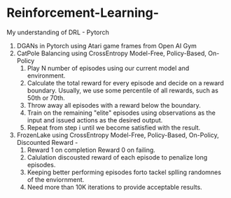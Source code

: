 # Reinforcement-Learning-
My understanding of DRL - Pytorch
1. DGANs in Pytorch using Atari game frames from Open AI Gym
2. CatPole Balancing using CrossEntropy Model-Free, Policy-Based, On-Policy
   1. Play N number of episodes using our current model and environment.
   2. Calculate the total reward for every episode and decide on a reward boundary. Usually, we use some percentile of all rewards, such as 50th or 70th.
   3. Throw away all episodes with a reward below the boundary.
   4. Train on the remaining "elite" episodes using observations as the input and
      issued actions as the desired output.
   5. Repeat from step i until we become satisfied with the result.  
3. FrozenLake using CrossEntropy Model-Free, Policy-Based, On-Policy, Discounted Reward - 
   1. Reward 1 on completion Reward 0 on failing.
   2. Calulation discousted reward of each episode to penalize long episodes.
   3. Keeping better performing episodes forto tackel splling randomnes of the enviornment.
   4. Need more than 10K iterations to provide acceptable results. 
